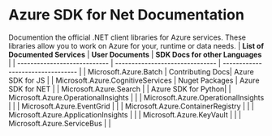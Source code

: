 # Azure SDK for Net Documentation

Documention the official .NET client libraries for Azure services.
These libraries allow you to work on Azure for your, runtime or data needs.
| **List of Documented Services** | **User Documents** | **SDK Docs for other Languages** |
| ---------------------------- | ------------------------------- | --------------------------------- |
| Microsoft.Azure.Batch | Contributing Docs| Azure SDK for JS |
| Microsoft.Azure.CognitiveServices | Nuget Packages | Azure SDK for NET |
| Microsoft.Azure.Search | | Azure SDK for Python|
| Microsoft.Azure.OperationalInsights | |
| Microsoft.Azure.OperationalInsights | |
| Microsoft.Azure.EventGrid | |
| Microsoft.Azure.ContainerRegistry | |
| Microsoft.Azure.ApplicationInsights | |
| Microsoft.Azure.KeyVault | |
| Microsoft.Azure.ServiceBus | |
